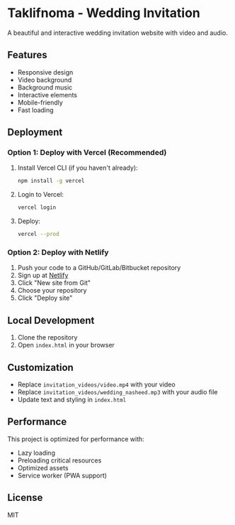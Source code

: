 # Taklifnoma - Wedding Invitation

A beautiful and interactive wedding invitation website with video and audio.

## Features

- Responsive design
- Video background
- Background music
- Interactive elements
- Mobile-friendly
- Fast loading

## Deployment

### Option 1: Deploy with Vercel (Recommended)

1. Install Vercel CLI (if you haven't already):
   ```bash
   npm install -g vercel
   ```

2. Login to Vercel:
   ```bash
   vercel login
   ```

3. Deploy:
   ```bash
   vercel --prod
   ```

### Option 2: Deploy with Netlify

1. Push your code to a GitHub/GitLab/Bitbucket repository
2. Sign up at [Netlify](https://netlify.com)
3. Click "New site from Git"
4. Choose your repository
5. Click "Deploy site"

## Local Development

1. Clone the repository
2. Open `index.html` in your browser

## Customization

- Replace `invitation_videos/video.mp4` with your video
- Replace `invitation_videos/wedding_nasheed.mp3` with your audio file
- Update text and styling in `index.html`

## Performance

This project is optimized for performance with:
- Lazy loading
- Preloading critical resources
- Optimized assets
- Service worker (PWA support)

## License

MIT
